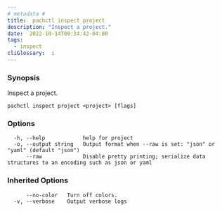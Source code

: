 ```yaml
---
# metadata # 
title:  pachctl inspect project
description: "Inspect a project."
date:  2022-10-14T09:34:42-04:00
tags:
  - inspect
cliGlossary:  i
---
```


### Synopsis

Inspect a project.

```
pachctl inspect project <project> [flags]
```

### Options

```
  -h, --help            help for project
  -o, --output string   Output format when --raw is set: "json" or "yaml" (default "json")
      --raw             Disable pretty printing; serialize data structures to an encoding such as json or yaml
```

### Inherited Options

```
      --no-color   Turn off colors.
  -v, --verbose    Output verbose logs
```

